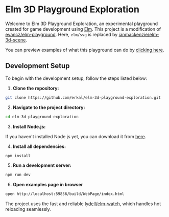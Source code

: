 # Elm 3D Playground Exploration

Welcome to Elm 3D Playground Exploration, an experimental playground created for game development using [Elm](https://elm-lang.org/). This project is a modification of [evancz/elm-playground](https://package.elm-lang.org/packages/evancz/elm-playground/latest/). Here, `elm/svg` is replaced by [ianmackenzie/elm-3d-scene](https://package.elm-lang.org/packages/ianmackenzie/elm-3d-scene/latest/).

You can preview examples of what this playground can do by [clicking here](https://erkal.github.io/elm-3d-playground-exploration/WebPage/index.html).

## Development Setup

To begin with the development setup, follow the steps listed below:

1. **Clone the repository:**

```bash
git clone https://github.com/erkal/elm-3d-playground-exploration.git
```

2. **Navigate to the project directory:**

```bash
cd elm-3d-playground-exploration
```

3. **Install Node.js:**

If you haven't installed Node.js yet, you can download it from [here](https://nodejs.org/en/download/).

4. **Install all dependencies:**

```bash
npm install
```

5. **Run a development server:**

```bash
npm run dev
```

6. **Open examples page in browser**

```bash
open http://localhost:59856/build/WebPage/index.html
```

The project uses the fast and reliable [lydell/elm-watch](https://github.com/lydell/elm-watch), which handles hot reloading seamlessly.
